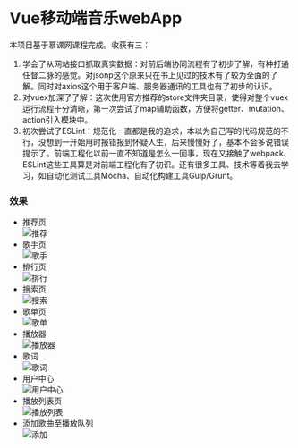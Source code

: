 # Vue移动端音乐webApp
本项目基于慕课网课程完成。收获有三：<br>
1. 学会了从网站接口抓取真实数据：对前后端协同流程有了初步了解，有种打通任督二脉的感觉。对jsonp这个原来只在书上见过的技术有了较为全面的了解。同时对axios这个用于客户端、服务器通讯的工具也有了初步的认识。
2. 对vuex加深了了解：这次使用官方推荐的store文件夹目录，使得对整个vuex运行流程十分清晰，第一次尝试了map辅助函数，方便将getter、mutation、action引入模块中。
3. 初次尝试了ESLint：规范化一直都是我的追求，本以为自己写的代码规范的不行，没想到一开始用时报错报到怀疑人生，后来慢慢好了，基本不会多说错误提示了。前端工程化以前一直不知道是怎么一回事，现在又接触了webpack、ESLint这些工具算是对前端工程化有了初识。还有很多工具、技术等着我去学习，如自动化测试工具Mocha、自动化构建工具Gulp/Grunt。
### 效果
* 推荐页<br>
![推荐](https://github.com/AlbertXiao1994/IFE/blob/master/NuoMi/vue-music/resources/screenshot/recommend.png)
* 歌手页<br>
![歌手](https://github.com/AlbertXiao1994/IFE/blob/master/NuoMi/vue-music/resources/screenshot/singer.png)
* 排行页<br>
![排行](https://github.com/AlbertXiao1994/IFE/blob/master/NuoMi/vue-music/resources/screenshot/rank.png)
* 搜索页<br>
![搜索](https://github.com/AlbertXiao1994/IFE/blob/master/NuoMi/vue-music/resources/screenshot/search.png)
* 歌单页<br>
![歌单](https://github.com/AlbertXiao1994/IFE/blob/master/NuoMi/vue-music/resources/screenshot/disc.png)
* 播放器<br>
![播放器](https://github.com/AlbertXiao1994/IFE/blob/master/NuoMi/vue-music/resources/screenshot/player.png)
* 歌词<br>
![歌词](https://github.com/AlbertXiao1994/IFE/blob/master/NuoMi/vue-music/resources/screenshot/lyric.png)
* 用户中心<br>
![用户中心](https://github.com/AlbertXiao1994/IFE/blob/master/NuoMi/vue-music/resources/screenshot/user.png)
* 播放列表页<br>
![播放列表](https://github.com/AlbertXiao1994/IFE/blob/master/NuoMi/vue-music/resources/screenshot/playlist.png)
* 添加歌曲至播放队列<br>
![添加](https://github.com/AlbertXiao1994/IFE/blob/master/NuoMi/vue-music/resources/screenshot/add.png)
